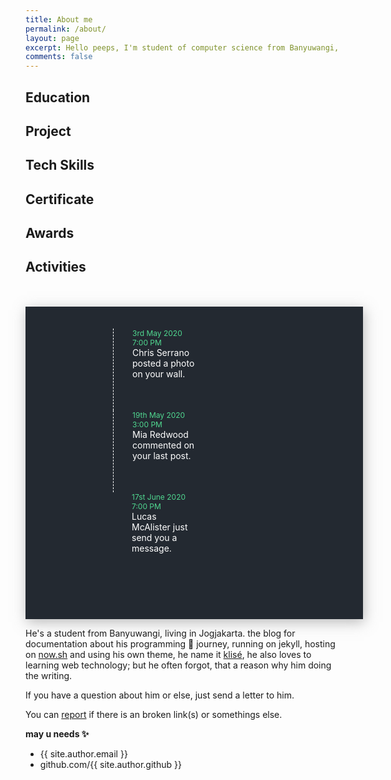```yaml
---
title: About me
permalink: /about/
layout: page
excerpt: Hello peeps, I'm student of computer science from Banyuwangi, living in Jogjakarta. This blog for documentation about my programming journey, running on jekyll, hosting on netlify and using my own simple theme.
comments: false
---
```


<head>
  <style>
    @import url("https://fonts.googleapis.com/css2?family=PT+Sans&display=swap");

    #timeline {
      background: #e8cbc0;
    }

    #timeline .container {
      background: #232931;
      width: 540px;
      height: 500px;
      margin: 0 auto;
      position: relative;
      margin-top: 10%;
      box-shadow: 2px 5px 20px rgba(119, 119, 119, 0.5);
    }

    #timeline .leftbox {
      top: -5%;
      left: 5%;
      position: absolute;
      width: 15%;
      height: 110%;
      background-color: #50d890;
      box-shadow: 3px 3px 15px rgba(119, 119, 119, 0.5);
    }

    #timeline nav {
      margin: 2.6em auto;
    }

    #timeline nav a {
      list-style: none;
      padding: 35px;
      color: #232931;
      font-size: 1.1em;
      display: block;
      transition: all 0.5s ease-in-out;
    }

    #timeline .rightbox {
      padding: 0em 34rem 0em 0em;
      height: 100%;
    }

    #timeline .rb-container {
      font-family: "PT Sans", sans-serif;
      width: 50%;
      margin: auto;
      display: block;
      position: relative;
    }

    #timeline .rb-container ul.rb {
      margin: 2.5em 0;
      padding: 0;
      display: inline-block;
    }

    #timeline .rb-container ul.rb li {
      list-style: none;
      margin: auto;
      margin-left: 10em;
      min-height: 50px;
      border-left: 1px dashed #fff;
      padding: 0 0 50px 30px;
      position: relative;
    }

    #timeline .rb-container ul.rb li:last-child {
      border-left: 0;
    }

    #timeline .rb-container ul.rb li::before {
      position: absolute;
      left: -18px;
      top: -5px;
      content: " ";
      border: 8px solid rgba(255, 255, 255, 1);
      border-radius: 500%;
      background: #50d890;
      height: 20px;
      width: 20px;
      transition: all 500ms ease-in-out;
    }

    #timeline .rb-container ul.rb li:hover::before {
      border-color: #232931;
      transition: all 1000ms ease-in-out;
    }

    #timeline ul.rb li .timestamp {
      color: #50d890;
      position: relative;
      width: 100px;
      font-size: 12px;
    }

    #timeline .item-title {
      color: #fff;
    }

    #timeline .container-3 {
      width: 5em;
      vertical-align: right;
      white-space: nowrap;
      position: absolute;
    }

    #timeline .container-3 input#search {
      width: 150px;
      height: 30px;
      background: #fbfbfb;
      border: none;
      font-size: 10pt;
      color: #262626;
      -webkit-border-radius: 5px;
      -moz-border-radius: 5px;
      border-radius: 5px;
      margin: 0.9em 0 0 28.5em;
      box-shadow: 3px 3px 15px rgba(119, 119, 119, 0.5);
    }

    #timeline .container-3 .icon {
      margin: 1.3em 3em 0 31.5em;
      position: absolute;
      width: 150px;
      height: 30px;
      z-index: 1;
      color: #4f5b66;
    }

    #timeline input::placeholder {
      padding: 5em 5em 1em 1em;
      color: #50d890;
    }
  </style>
</head>

## Education

## Project

## Tech Skills

## Certificate

## Awards

## Activities

<div id="timeline">
  <div class="container">
    <div class="rightbox">
      <div class="rb-container">
        <ul class="rb">
          <li class="rb-item" ng-repeat="itembx">
            <div class="timestamp">
              3rd May 2020<br> 7:00 PM
            </div>
            <div class="item-title">Chris Serrano posted a photo on your wall.</div>
          </li>
          <li class="rb-item" ng-repeat="itembx">
            <div class="timestamp">
              19th May 2020<br> 3:00 PM
            </div>
            <div class="item-title">Mia Redwood commented on your last post.</div>
          </li>
          <li class="rb-item" ng-repeat="itembx">
            <div class="timestamp">
              17st June 2020<br> 7:00 PM
            </div>
            <div class="item-title">Lucas McAlister just send you a message.</div>
          </li>
        </ul>
      </div>
    </div>
  </div>
</div>

He's a student from Banyuwangi, living in Jogjakarta. the blog for documentation about his programming 🎒 journey, running on jekyll, hosting on [now.sh](http://now.sh) and using his own theme, he name it <a href="https://github.com/piharpi/jekyll-klise" target="_blank" rel="noopener">klisé</a>, he also loves to learning web technology; but he often forgot, that a reason why him doing the writing.

If you have a question about him or else, just send a letter to him.

You can [report](http://github.com/piharpi/jekyll-klise/issues/new) if there is an broken link(s) or somethings else.

**may u needs ✨**
- {{ site.author.email }}
- github.com/{{ site.author.github }}
